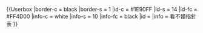 {{Userbox
  |border-c = black
  |border-s = 1
  |id-c     = #1E90FF
  |id-s     = 14
  |id-fc    = #FF4D00
  |info-c   = white
  |info-s   = 10
  |info-fc  = black
  |id       = 
  |info     = 看不懂指針表
}}